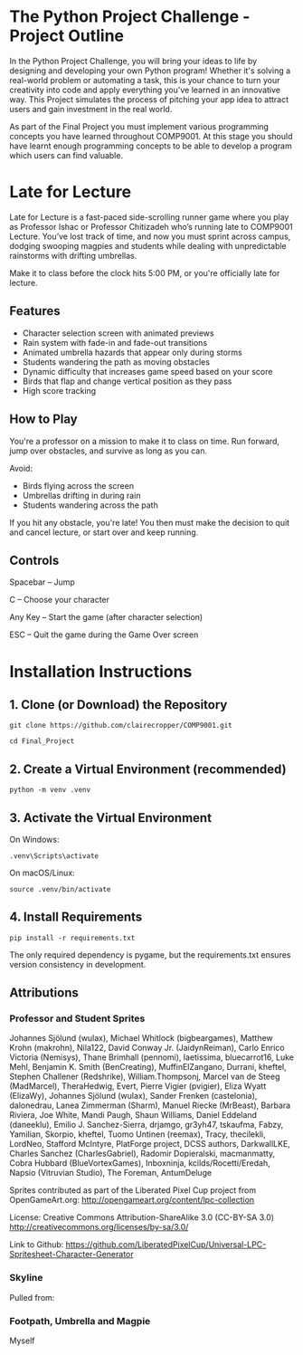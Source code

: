 # The Python Project Challenge - Project Outline
In the Python Project Challenge, you will bring your ideas to life by designing and developing your own Python program! Whether it's solving a real-world problem or automating a task, this is your chance to turn your creativity into code and apply everything you've learned in an innovative way. This Project simulates the process of pitching your app idea to attract users and gain investment in the real world. 

As part of the Final Project you must implement various programming concepts you have learned throughout COMP9001. At this stage you should have learnt enough programming concepts to be able to develop a program which users can find valuable. 

# Late for Lecture

Late for Lecture is a fast-paced side-scrolling runner game where you play as Professor Ishac or Professor Chitizadeh
who’s running late to COMP9001 Lecture. You’ve lost track of time, and now you must sprint across campus, dodging swooping magpies 
and students while dealing with unpredictable rainstorms with drifting umbrellas.

Make it to class before the clock hits 5:00 PM, or you're officially late for lecture.

## Features
- Character selection screen with animated previews
- Rain system with fade-in and fade-out transitions
- Animated umbrella hazards that appear only during storms
- Students wandering the path as moving obstacles
- Dynamic difficulty that increases game speed based on your score
- Birds that flap and change vertical position as they pass
- High score tracking

## How to Play
You're a professor on a mission to make it to class on time.
Run forward, jump over obstacles, and survive as long as you can.

Avoid:
- Birds flying across the screen
- Umbrellas drifting in during rain
- Students wandering across the path

If you hit any obstacle, you're late! You then must make the decision to quit and cancel lecture, or start over and keep running.

## Controls
Spacebar – Jump

C – Choose your character

Any Key – Start the game (after character selection)

ESC – Quit the game during the Game Over screen

# Installation Instructions
## 1. Clone (or Download) the Repository

```
git clone https://github.com/clairecropper/COMP9001.git
```
```
cd Final_Project
```

## 2. Create a Virtual Environment (recommended)

```
python -m venv .venv
```

## 3. Activate the Virtual Environment

On Windows:
```
.venv\Scripts\activate
```

On macOS/Linux:

```
source .venv/bin/activate
```

## 4. Install Requirements

```
pip install -r requirements.txt
```

The only required dependency is pygame, but the requirements.txt ensures version consistency in development.

## Attributions
### Professor and Student Sprites
Johannes Sjölund (wulax), Michael Whitlock (bigbeargames), Matthew Krohn (makrohn), Nila122, David Conway Jr. (JaidynReiman), Carlo Enrico Victoria (Nemisys), Thane Brimhall (pennomi), laetissima, bluecarrot16, Luke Mehl, Benjamin K. Smith (BenCreating), MuffinElZangano, Durrani, kheftel, Stephen Challener (Redshrike), William.Thompsonj, Marcel van de Steeg (MadMarcel), TheraHedwig, Evert, Pierre Vigier (pvigier), Eliza Wyatt (ElizaWy), Johannes Sjölund (wulax), Sander Frenken (castelonia), dalonedrau, Lanea Zimmerman (Sharm), Manuel Riecke (MrBeast), Barbara Riviera, Joe White, Mandi Paugh, Shaun Williams, Daniel Eddeland (daneeklu), Emilio J. Sanchez-Sierra, drjamgo, gr3yh47, tskaufma, Fabzy, Yamilian, Skorpio, kheftel, Tuomo Untinen (reemax), Tracy, thecilekli, LordNeo, Stafford McIntyre, PlatForge project, DCSS authors, DarkwallLKE, Charles Sanchez (CharlesGabriel), Radomir Dopieralski, macmanmatty, Cobra Hubbard (BlueVortexGames), Inboxninja, kcilds/Rocetti/Eredah, Napsio (Vitruvian Studio), The Foreman, AntumDeluge

Sprites contributed as part of the Liberated Pixel Cup project from OpenGameArt.org: http://opengameart.org/content/lpc-collection

License: Creative Commons Attribution-ShareAlike 3.0 (CC-BY-SA 3.0) http://creativecommons.org/licenses/by-sa/3.0/

Link to Github: https://github.com/LiberatedPixelCup/Universal-LPC-Spritesheet-Character-Generator

### Skyline
Pulled from: 

### Footpath, Umbrella and Magpie
Myself




